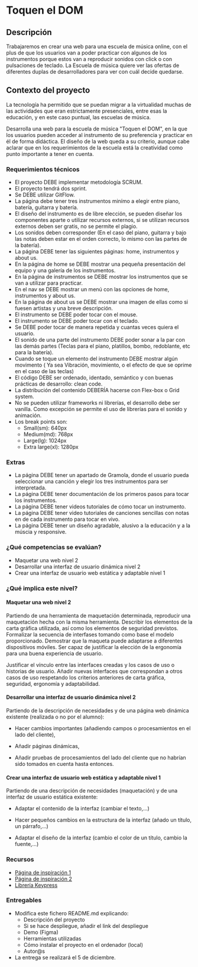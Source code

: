 # Toquen el DOM

## Descripción
Trabajaremos en crear una web para  una escuela de música online, con el plus de que los usuarios van a poder practicar con algunos de los instrumentos porque estos van a reproducir sonidos con click o con pulsaciones de teclado. La Escuela de música quiere ver las ofertas de diferentes duplas de desarrolladores para ver con cuál decide quedarse.

## Contexto del proyecto

La tecnología ha permitido que se puedan migrar a la virtualidad muchas de las actividades que eran estrictamente presenciales, entre esas la educación, y en este caso puntual, las escuelas de música.

Desarrolla una web para la escuela de música "Toquen el DOM", en la que los usuarios pueden acceder al instrumento de su preferencia y practicar en él de forma didáctica. El diseño de la web queda a su criterio, aunque cabe aclarar que en los requerimientos de la escuela está la creatividad como punto importante a tener en cuenta.

### Requerimientos técnicos

- El proyecto DEBE implementar metodología SCRUM.
- El proyecto tendrá dos sprint.
- Se DEBE utilizar GitFlow.
- La página debe tener tres instrumentos  minímo a elegir entre piano, batería, guitarra y batería.
- El diseño del instrumento es de libre elección, se pueden diseñar los componentes aparte o utilizar recursos externos, si se utilizan recursos externos deben ser gratis, no se permite el plagio.
- Los sonidos deben corresponder (En el caso del piano, guitarra y bajo las notas deben estar en el orden correcto, lo  mismo con las partes de la batería).
- La página DEBE tener las siguientes páginas: home, instrumentos y about us.
- En la página de home se DEBE mostrar una pequeña presentación del equipo y una galería de los instrumentos.
- En la página de instrumentos se DEBE mostrar los instrumentos que se van a utilizar para practicar.
- En el nav se DEBE mostrar un menú con las opciones de home, instrumentos y about us.
- En la página de about us se DEBE mostrar una imagen de ellas como si fuesen artistas y una breve descripción.
- El instrumento se DEBE poder tocar con el mouse.
- El instrumento se DEBE poder tocar con el teclado.
- Se DEBE poder tocar de manera repetida y cuantas veces quiera el usuario.
- El sonido de una parte del instrumento DEBE poder sonar a la par con las demás partes (Teclas para el piano, platillos, bombo, redoblante, etc para la batería).
- Cuando se toque un elemento del instrumento DEBE mostrar algún movimento ( Ya sea Vibración, movimiento, o el efecto de que se oprime en el caso de las teclas)
- El código DEBE ser ordenado, identado, semántico y con buenas prácticas de desarrollo: clean code.
- La distribución del contenido DEBERÍA hacerse con Flex-box o Grid system.
- No se pueden utilizar frameworks ni librerías, el desarrollo debe ser vanilla. Como excepción se permite el uso de librerías para el sonido y animación.
- Los break points son:
  - Small(sm): 640px
  - Medium(md): 768px
  - Large(lg): 1024px
  - Extra large(xl): 1280px

### Extras
- La página DEBE tener un apartado de Gramola, donde el usuario pueda seleccionar una canción y elegir los tres instrumentos para ser interpretada.
- La página DEBE tener documentación de los primeros pasos para tocar los instrumentos.
- La página DEBE tener videos tutoriales de cómo tocar un instrumento.
- La página DEBE tener video tutoriales de canciones sencillas con notas en de cada instrumento para tocar en vivo.
- La página DEBE tener un diseño agradable, alusivo a la educación y a la múscia y responsive.

### ¿Qué competencias se evalúan?
- Maquetar una web nivel 2
- Desarrollar una interfaz de usuario dinámica nivel 2
- Crear una interfaz de usuario web estática y adaptable nivel 1

### ¿Qué implica este nivel?

#### Maquetar una web nivel 2
Partiendo de una herramienta de maquetación determinada, reproducir una maquetación hecha con la misma herramienta. Describir los elementos de la carta gráfica utilizada, así como los elementos de seguridad previstos. Formalizar la secuencia de interfases tomando como base el modelo proporcionado. Demostrar que la maqueta puede adaptarse a diferentes dispositivos móviles. Ser capaz de justificar la elección de la ergonomía para una buena experiencia de usuario.

Justificar el vínculo entre las interfaces creadas y los casos de uso o historias de usuario. Añadir nuevas interfaces que correspondan a otros casos de uso respetando los criterios anteriores de carta gráfica, seguridad, ergonomía y adaptabilidad.

#### Desarrollar una interfaz de usuario dinámica nivel 2
Partiendo de la descripción de necesidades y de una página web dinámica existente (realizada o no por el alumno):

- Hacer cambios importantes (añadiendo campos o procesamientos en el lado del cliente),

- Añadir páginas dinámicas,

- Añadir pruebas de procesamientos del lado del cliente que no habrían sido tomados en cuenta hasta entonces.
  
#### Crear una interfaz de usuario web estática y adaptable nivel 1
Partiendo de una descripción de necesidades (maquetación) y de una interfaz de usuario estática existente:

- Adaptar el contenido de la interfaz (cambiar el texto,...)

- Hacer pequeños cambios en la estructura de la interfaz (añado un título, un párrafo,...)

- Adaptar el diseño de la interfaz (cambio el color de un título, cambio la fuente,...)

### Recursos
- [Página de inspiración 1](https://www.sessiontown.com/es)
- [Página de inspiración 2](https://www.musicca.com/es/herramientas)
- [Librería Keypress](https://dmauro.github.io/Keypress/)
  
### Entregables
- Modifica este fichero README.md explicando:
  - Descripción del proyecto
  - Si se hace despliegue, añadir el link del despliegue
  - Demo (Figma)
  - Herramientas utilizadas
  - Cómo instalar el proyecto en el ordenador (local)
  - Autor@s
- La entrega se realizará el 5 de diciembre.